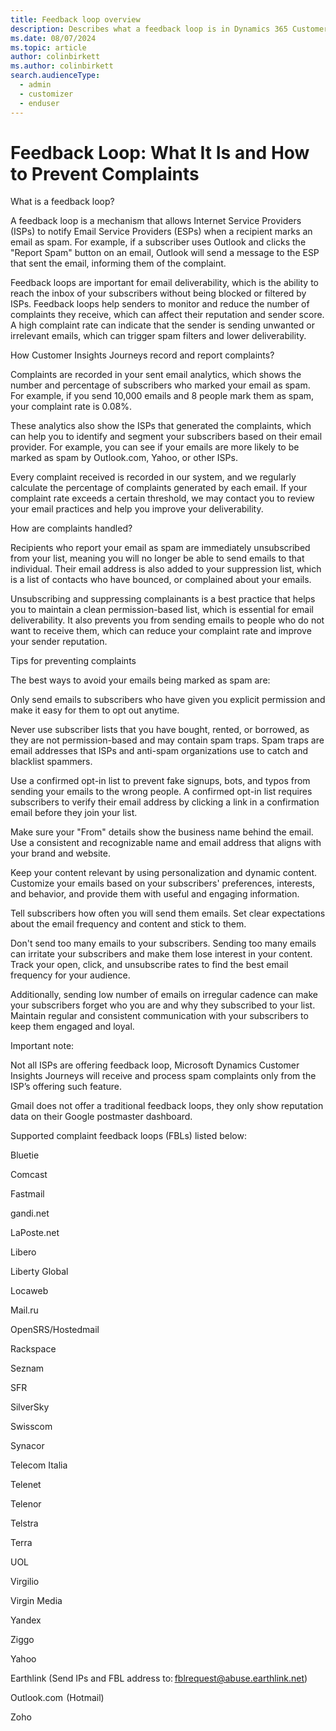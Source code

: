 ```yaml
---
title: Feedback loop overview
description: Describes what a feedback loop is in Dynamics 365 Customer Insights - Journeys.
ms.date: 08/07/2024
ms.topic: article
author: colinbirkett
ms.author: colinbirkett
search.audienceType: 
  - admin
  - customizer
  - enduser
---
```


# Feedback Loop: What It Is and How to Prevent Complaints 

What is a feedback loop? 

A feedback loop is a mechanism that allows Internet Service Providers (ISPs) to notify Email Service Providers (ESPs) when a recipient marks an email as spam. For example, if a subscriber uses Outlook and clicks the "Report Spam" button on an email, Outlook will send a message to the ESP that sent the email, informing them of the complaint. 

Feedback loops are important for email deliverability, which is the ability to reach the inbox of your subscribers without being blocked or filtered by ISPs. Feedback loops help senders to monitor and reduce the number of complaints they receive, which can affect their reputation and sender score. A high complaint rate can indicate that the sender is sending unwanted or irrelevant emails, which can trigger spam filters and lower deliverability. 

How Customer Insights Journeys record and report complaints? 

Complaints are recorded in your sent email analytics, which shows the number and percentage of subscribers who marked your email as spam. For example, if you send 10,000 emails and 8 people mark them as spam, your complaint rate is 0.08%. 

These analytics also show the ISPs that generated the complaints, which can help you to identify and segment your subscribers based on their email provider. For example, you can see if your emails are more likely to be marked as spam by Outlook.com, Yahoo, or other ISPs. 

Every complaint received is recorded in our system, and we regularly calculate the percentage of complaints generated by each email. If your complaint rate exceeds a certain threshold, we may contact you to review your email practices and help you improve your deliverability. 

How are complaints handled? 

Recipients who report your email as spam are immediately unsubscribed from your list, meaning you will no longer be able to send emails to that individual. Their email address is also added to your suppression list, which is a list of contacts who have bounced, or complained about your emails. 

Unsubscribing and suppressing complainants is a best practice that helps you to maintain a clean permission-based list, which is essential for email deliverability. It also prevents you from sending emails to people who do not want to receive them, which can reduce your complaint rate and improve your sender reputation. 

Tips for preventing complaints 

The best ways to avoid your emails being marked as spam are: 

Only send emails to subscribers who have given you explicit permission and make it easy for them to opt out anytime. 

Never use subscriber lists that you have bought, rented, or borrowed, as they are not permission-based and may contain spam traps. Spam traps are email addresses that ISPs and anti-spam organizations use to catch and blacklist spammers. 

Use a confirmed opt-in list to prevent fake signups, bots, and typos from sending your emails to the wrong people. A confirmed opt-in list requires subscribers to verify their email address by clicking a link in a confirmation email before they join your list. 

Make sure your "From" details show the business name behind the email. Use a consistent and recognizable name and email address that aligns with your brand and website. 

Keep your content relevant by using personalization and dynamic content. Customize your emails based on your subscribers' preferences, interests, and behavior, and provide them with useful and engaging information. 

Tell subscribers how often you will send them emails. Set clear expectations about the email frequency and content and stick to them.  

Don't send too many emails to your subscribers. Sending too many emails can irritate your subscribers and make them lose interest in your content. Track your open, click, and unsubscribe rates to find the best email frequency for your audience. 

Additionally, sending low number of emails on irregular cadence can make your subscribers forget who you are and why they subscribed to your list. Maintain regular and consistent communication with your subscribers to keep them engaged and loyal. 

Important note:  

Not all ISPs are offering feedback loop, Microsoft Dynamics Customer Insights Journeys will receive and process spam complaints only from the ISP’s offering such feature. 

Gmail does not offer a traditional feedback loops, they only show reputation data on their Google postmaster dashboard. 

 

Supported complaint feedback loops (FBLs) listed below: 

Bluetie 

Comcast 

Fastmail 

gandi.net  

LaPoste.net  

Libero 

Liberty Global 

Locaweb 

Mail.ru 

OpenSRS/Hostedmail 

Rackspace 

Seznam 

SFR 

SilverSky 

Swisscom 

Synacor 

Telecom Italia 

Telenet 

Telenor 

Telstra 

Terra 

UOL 

Virgilio 

Virgin Media 

Yandex 

Ziggo 

Yahoo 

Earthlink (Send IPs and FBL address to: fblrequest@abuse.earthlink.net) 

Outlook.com  (Hotmail) 

Zoho 

 
